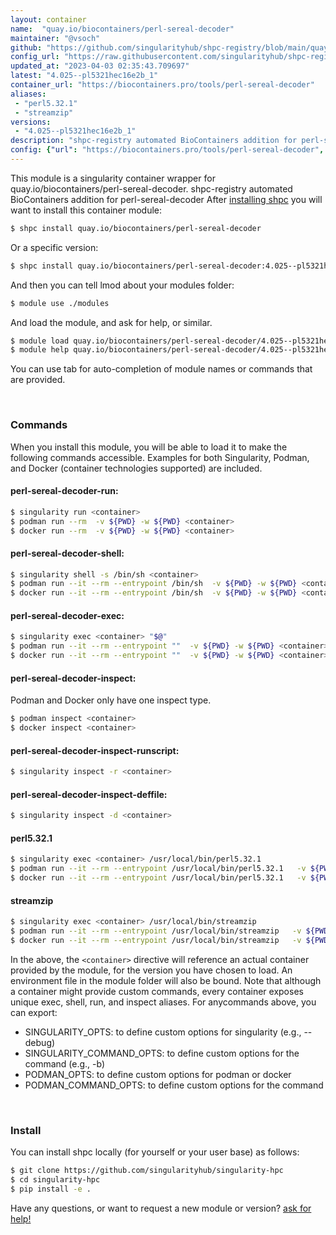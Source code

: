 ```yaml
---
layout: container
name:  "quay.io/biocontainers/perl-sereal-decoder"
maintainer: "@vsoch"
github: "https://github.com/singularityhub/shpc-registry/blob/main/quay.io/biocontainers/perl-sereal-decoder/container.yaml"
config_url: "https://raw.githubusercontent.com/singularityhub/shpc-registry/main/quay.io/biocontainers/perl-sereal-decoder/container.yaml"
updated_at: "2023-04-03 02:35:43.709697"
latest: "4.025--pl5321hec16e2b_1"
container_url: "https://biocontainers.pro/tools/perl-sereal-decoder"
aliases:
 - "perl5.32.1"
 - "streamzip"
versions:
 - "4.025--pl5321hec16e2b_1"
description: "shpc-registry automated BioContainers addition for perl-sereal-decoder"
config: {"url": "https://biocontainers.pro/tools/perl-sereal-decoder", "maintainer": "@vsoch", "description": "shpc-registry automated BioContainers addition for perl-sereal-decoder", "latest": {"4.025--pl5321hec16e2b_1": "sha256:963ff7dd1c75d62efaa1d81698b45f33fdf0bb66f784b53d96d62cdb4dcc8acb"}, "tags": {"4.025--pl5321hec16e2b_1": "sha256:963ff7dd1c75d62efaa1d81698b45f33fdf0bb66f784b53d96d62cdb4dcc8acb"}, "docker": "quay.io/biocontainers/perl-sereal-decoder", "aliases": {"perl5.32.1": "/usr/local/bin/perl5.32.1", "streamzip": "/usr/local/bin/streamzip"}}
---
```


This module is a singularity container wrapper for quay.io/biocontainers/perl-sereal-decoder.
shpc-registry automated BioContainers addition for perl-sereal-decoder
After [installing shpc](#install) you will want to install this container module:


```bash
$ shpc install quay.io/biocontainers/perl-sereal-decoder
```

Or a specific version:

```bash
$ shpc install quay.io/biocontainers/perl-sereal-decoder:4.025--pl5321hec16e2b_1
```

And then you can tell lmod about your modules folder:

```bash
$ module use ./modules
```

And load the module, and ask for help, or similar.

```bash
$ module load quay.io/biocontainers/perl-sereal-decoder/4.025--pl5321hec16e2b_1
$ module help quay.io/biocontainers/perl-sereal-decoder/4.025--pl5321hec16e2b_1
```

You can use tab for auto-completion of module names or commands that are provided.

<br>

### Commands

When you install this module, you will be able to load it to make the following commands accessible.
Examples for both Singularity, Podman, and Docker (container technologies supported) are included.

#### perl-sereal-decoder-run:

```bash
$ singularity run <container>
$ podman run --rm  -v ${PWD} -w ${PWD} <container>
$ docker run --rm  -v ${PWD} -w ${PWD} <container>
```

#### perl-sereal-decoder-shell:

```bash
$ singularity shell -s /bin/sh <container>
$ podman run --it --rm --entrypoint /bin/sh  -v ${PWD} -w ${PWD} <container>
$ docker run --it --rm --entrypoint /bin/sh  -v ${PWD} -w ${PWD} <container>
```

#### perl-sereal-decoder-exec:

```bash
$ singularity exec <container> "$@"
$ podman run --it --rm --entrypoint ""  -v ${PWD} -w ${PWD} <container> "$@"
$ docker run --it --rm --entrypoint ""  -v ${PWD} -w ${PWD} <container> "$@"
```

#### perl-sereal-decoder-inspect:

Podman and Docker only have one inspect type.

```bash
$ podman inspect <container>
$ docker inspect <container>
```

#### perl-sereal-decoder-inspect-runscript:

```bash
$ singularity inspect -r <container>
```

#### perl-sereal-decoder-inspect-deffile:

```bash
$ singularity inspect -d <container>
```


#### perl5.32.1

```bash
$ singularity exec <container> /usr/local/bin/perl5.32.1
$ podman run --it --rm --entrypoint /usr/local/bin/perl5.32.1   -v ${PWD} -w ${PWD} <container> -c " $@"
$ docker run --it --rm --entrypoint /usr/local/bin/perl5.32.1   -v ${PWD} -w ${PWD} <container> -c " $@"
```


#### streamzip

```bash
$ singularity exec <container> /usr/local/bin/streamzip
$ podman run --it --rm --entrypoint /usr/local/bin/streamzip   -v ${PWD} -w ${PWD} <container> -c " $@"
$ docker run --it --rm --entrypoint /usr/local/bin/streamzip   -v ${PWD} -w ${PWD} <container> -c " $@"
```



In the above, the `<container>` directive will reference an actual container provided
by the module, for the version you have chosen to load. An environment file in the
module folder will also be bound. Note that although a container
might provide custom commands, every container exposes unique exec, shell, run, and
inspect aliases. For anycommands above, you can export:

 - SINGULARITY_OPTS: to define custom options for singularity (e.g., --debug)
 - SINGULARITY_COMMAND_OPTS: to define custom options for the command (e.g., -b)
 - PODMAN_OPTS: to define custom options for podman or docker
 - PODMAN_COMMAND_OPTS: to define custom options for the command

<br>

### Install

You can install shpc locally (for yourself or your user base) as follows:

```bash
$ git clone https://github.com/singularityhub/singularity-hpc
$ cd singularity-hpc
$ pip install -e .
```

Have any questions, or want to request a new module or version? [ask for help!](https://github.com/singularityhub/singularity-hpc/issues)